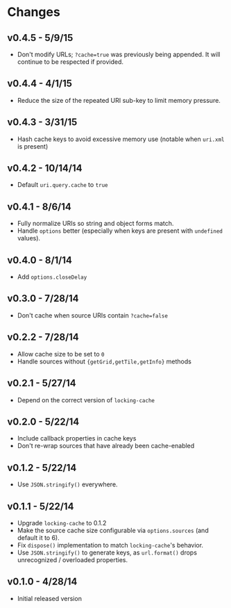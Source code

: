# Changes

## v0.4.5 - 5/9/15

* Don't modify URLs; `?cache=true` was previously being appended. It will
  continue to be respected if provided.

## v0.4.4 - 4/1/15

* Reduce the size of the repeated URI sub-key to limit memory pressure.

## v0.4.3 - 3/31/15

* Hash cache keys to avoid excessive memory use (notable when `uri.xml` is
  present)

## v0.4.2 - 10/14/14

* Default `uri.query.cache` to `true`

## v0.4.1 - 8/6/14

* Fully normalize URIs so string and object forms match.
* Handle `options` better (especially when keys are present with `undefined`
  values).

## v0.4.0 - 8/1/14

* Add `options.closeDelay`

## v0.3.0 - 7/28/14

* Don't cache when source URIs contain `?cache=false`

## v0.2.2 - 7/28/14

* Allow cache size to be set to `0`
* Handle sources without `{getGrid,getTile,getInfo}` methods

## v0.2.1 - 5/27/14

* Depend on the correct version of `locking-cache`

## v0.2.0 - 5/22/14

* Include callback properties in cache keys
* Don't re-wrap sources that have already been cache-enabled

## v0.1.2 - 5/22/14

* Use `JSON.stringify()` everywhere.

## v0.1.1 - 5/22/14

* Upgrade `locking-cache` to 0.1.2
* Make the source cache size configurable via `options.sources` (and default it
  to 6).
* Fix `dispose()` implementation to match `locking-cache`'s behavior.
* Use `JSON.stringify()` to generate keys, as `url.format()` drops unrecognized
  / overloaded properties.

## v0.1.0 - 4/28/14

* Initial released version
